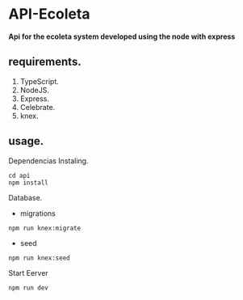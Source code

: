 # API-Ecoleta
**Api for the ecoleta system developed using the node with express**

## requirements.
1. TypeScript.
2. NodeJS.
3. Express.
4. Celebrate.
5. knex.

## usage.

Dependencias Instaling.
```
cd api
npm install 
```

Database.
- migrations
```
npm run knex:migrate
```
- seed
```
npm run knex:seed
```
Start Eerver
```
npm run dev
```
